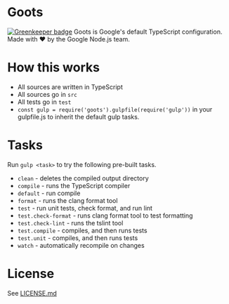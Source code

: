 # Goots

[![Greenkeeper badge](https://badges.greenkeeper.io/JustinBeckwith/goots.svg)](https://greenkeeper.io/)
Goots is Google's default TypeScript configuration. Made with ❤️ by the Google Node.js team.

# How this works
- All sources are written in TypeScript
- All sources go in `src`
- All tests go in `test`
- `const gulp = require('goots').gulpfile(require('gulp'))` in your gulpfile.js to inherit the default gulp tasks.

# Tasks
Run `gulp <task>` to try the following pre-built tasks.

- `clean` - deletes the compiled output directory
- `compile` - runs the TypeScript compiler
- `default` - run compile
- `format` - runs the clang format tool
- `test` - run unit tests, check format, and run lint
- `test.check-format` - runs clang format tool to test formatting
- `test.check-lint` - runs the tslint tool
- `test.compile` - compiles, and then runs tests
- `test.unit` - compiles, and then runs tests
- `watch` - automatically recompile on changes

# License
See [LICENSE.md](LICENSE.md)




